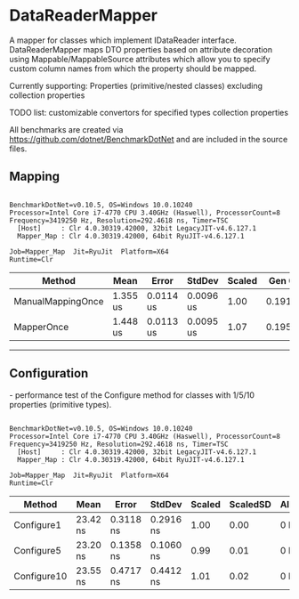 # DataReaderMapper
A mapper for classes which implement IDataReader interface. DataReaderMapper maps DTO properties based on attribute decoration using Mappable/MappableSource attributes which allow you to specify custom column names from which the property should be mapped.

Currently supporting:
Properties (primitive/nested classes) excluding collection properties

TODO list:
customizable convertors for specified types
collection properties

All benchmarks are created via https://github.com/dotnet/BenchmarkDotNet and are included in the source files.

<h2>Mapping</h2>

<body>
<pre><code>
BenchmarkDotNet=v0.10.5, OS=Windows 10.0.10240
Processor=Intel Core i7-4770 CPU 3.40GHz (Haswell), ProcessorCount=8
Frequency=3419250 Hz, Resolution=292.4618 ns, Timer=TSC
  [Host]     : Clr 4.0.30319.42000, 32bit LegacyJIT-v4.6.127.1
  Mapper_Map : Clr 4.0.30319.42000, 64bit RyuJIT-v4.6.127.1
</code></pre>
<pre><code>Job=Mapper_Map  Jit=RyuJit  Platform=X64  
Runtime=Clr  
</code></pre>

<table>
<thead><tr><th>     Method</th><th>Mean</th><th>Error</th><th>StdDev</th><th>Scaled</th><th>Gen 0</th><th>Allocated</th>
</tr>
</thead><tbody><tr><td>ManualMappingOnce</td><td>1.355 us</td><td>0.0114 us</td><td>0.0096 us</td><td>1.00</td><td>0.1915</td><td>912 B</td>
</tr><tr><td> MapperOnce</td><td>1.448 us</td><td>0.0113 us</td><td>0.0095 us</td><td>1.07</td><td>0.1951</td><td>912 B</td>
</tr></tbody></table>
<hr>

<h2>Configuration</h2>

<p>- performance test of the Configure method for classes with 1/5/10 properties (primitive types).</p>


<body>
<pre><code>
BenchmarkDotNet=v0.10.5, OS=Windows 10.0.10240
Processor=Intel Core i7-4770 CPU 3.40GHz (Haswell), ProcessorCount=8
Frequency=3419250 Hz, Resolution=292.4618 ns, Timer=TSC
  [Host]     : Clr 4.0.30319.42000, 32bit LegacyJIT-v4.6.127.1
  Mapper_Map : Clr 4.0.30319.42000, 64bit RyuJIT-v4.6.127.1
</code></pre>
<pre><code>Job=Mapper_Map  Jit=RyuJit  Platform=X64  
Runtime=Clr  
</code></pre>

<table>
<thead><tr><th>Method</th><th>Mean</th><th>Error</th><th>StdDev</th><th>Scaled</th><th>ScaledSD</th><th>Allocated</th>
</tr>
</thead><tbody><tr><td>Configure1</td><td>23.42 ns</td><td>0.3118 ns</td><td>0.2916 ns</td><td>1.00</td><td>0.00</td><td>0 B</td>
</tr><tr><td>Configure5</td><td>23.20 ns</td><td>0.1358 ns</td><td>0.1060 ns</td><td>0.99</td><td>0.01</td><td>0 B</td>
</tr><tr><td>Configure10</td><td>23.55 ns</td><td>0.4717 ns</td><td>0.4412 ns</td><td>1.01</td><td>0.02</td><td>0 B</td>
</tr></tbody></table>
